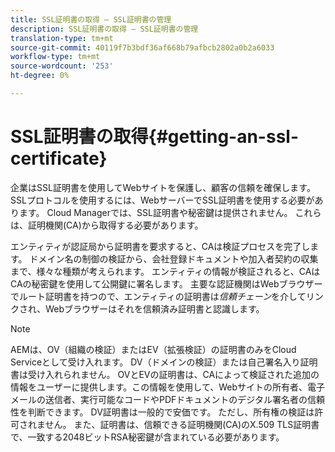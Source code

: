 ```yaml
---
title: SSL証明書の取得 — SSL証明書の管理
description: SSL証明書の取得 — SSL証明書の管理
translation-type: tm+mt
source-git-commit: 40119f7b3bdf36af668b79afbcb2802a0b2a6033
workflow-type: tm+mt
source-wordcount: '253'
ht-degree: 0%

---
```



# SSL証明書の取得{#getting-an-ssl-certificate}

企業はSSL証明書を使用してWebサイトを保護し、顧客の信頼を確保します。 SSLプロトコルを使用するには、WebサーバーでSSL証明書を使用する必要があります。 Cloud Managerでは、SSL証明書や秘密鍵は提供されません。 これらは、証明機関(CA)から取得する必要があります。

エンティティが認証局から証明書を要求すると、CAは検証プロセスを完了します。 ドメイン名の制御の検証から、会社登録ドキュメントや加入者契約の収集まで、様々な種類が考えられます。 エンティティの情報が検証されると、CAはCAの秘密鍵を使用して公開鍵に署名します。 主要な認証機関はWebブラウザーでルート証明書を持つので、エンティティの証明書は&#x200B;*信頼チェーン*&#x200B;を介してリンクされ、Webブラウザーはそれを信頼済み証明書と認識します。

>[!NOTE]
>AEMは、OV（組織の検証）またはEV（拡張検証）の証明書のみをCloud Serviceとして受け入れます。 DV（ドメインの検証）または自己署名入り証明書は受け入れられません。 OVとEVの証明書は、CAによって検証された追加の情報をユーザーに提供します。この情報を使用して、Webサイトの所有者、電子メールの送信者、実行可能なコードやPDFドキュメントのデジタル署名者の信頼性を判断できます。 DV証明書は一般的で安価です。 ただし、所有権の検証は許可されません。
>また、証明書は、信頼できる証明機関(CA)のX.509 TLS証明書で、一致する2048ビットRSA秘密鍵が含まれている必要があります。

